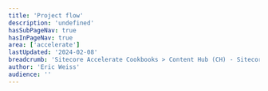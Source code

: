 ```yaml
---
title: 'Project flow'
description: 'undefined'
hasSubPageNav: true
hasInPageNav: true
area: ['accelerate']
lastUpdated: '2024-02-08'
breadcrumb: 'Sitecore Accelerate Cookbooks > Content Hub (CH) - Sitecore Recipes > CH Implementation > CH Configuration > Business Workflows'
author: 'Eric Weiss'
audience: ''
---
```


